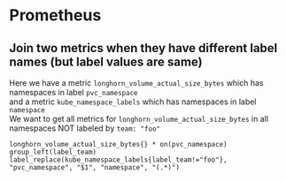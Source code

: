 # Prometheus

## Join two metrics when they have different label names (but label values are same)

Here we have a metric `longhorn_volume_actual_size_bytes` which has namespaces in label `pvc_namespace`  
and a metric `kube_namespace_labels` which has namespaces in label `namespace`  
We want to get all metrics for `longhorn_volume_actual_size_bytes` in all namespaces NOT labeled by `team: "foo"`

```
longhorn_volume_actual_size_bytes{} * on(pvc_namespace) group_left(label_team) label_replace(kube_namespace_labels{label_team!="foo"}, "pvc_namespace", "$1", "namespace", "(.*)")
```
